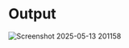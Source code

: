 # Output

![Screenshot 2025-05-13 201158](https://github.com/user-attachments/assets/d23c40f9-5be6-4da8-bf37-f1869b118bb3)
